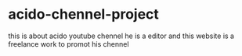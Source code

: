 # acido-chennel-project
this is about acido youtube chennel he is a editor and this website is a freelance work to promot his chennel
